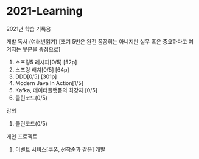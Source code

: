 # 2021-Learning
2021년 학습 기록용

개발 독서 (여러번읽기) [초기 5번은 완전 꼼꼼히는 아니지만 실무 혹은 중요하다고 여겨지는 부분을 중점으로]
1. 스프링5 레시피[0/5] [52p]
2. 스프링 배치[0/5] [64p]
3. DDD[0/5] [301p]
4. Modern Java In Action[1/5]
5. Kafka, 데이터플랫폼의 최강자 [0/5]
6. 클린코드(0/5)

강의
1. 클린코드(0/5)

개인 프로젝트
1. 이벤트 서비스[쿠폰, 선착순과 같은] 개발
